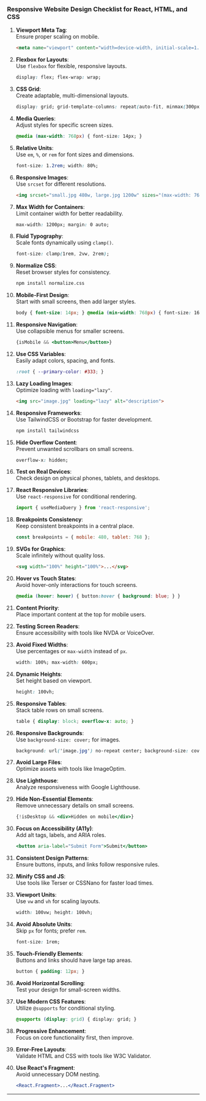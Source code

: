 ### **Responsive Website Design Checklist for React, HTML, and CSS**

1. **Viewport Meta Tag**:  
   Ensure proper scaling on mobile.  
   ```html
   <meta name="viewport" content="width=device-width, initial-scale=1.0">
   ```

2. **Flexbox for Layouts**:  
   Use `flexbox` for flexible, responsive layouts.  
   ```css
   display: flex; flex-wrap: wrap;
   ```

3. **CSS Grid**:  
   Create adaptable, multi-dimensional layouts.  
   ```css
   display: grid; grid-template-columns: repeat(auto-fit, minmax(300px, 1fr));
   ```

4. **Media Queries**:  
   Adjust styles for specific screen sizes.  
   ```css
   @media (max-width: 768px) { font-size: 14px; }
   ```

5. **Relative Units**:  
   Use `em`, `%`, or `rem` for font sizes and dimensions.  
   ```css
   font-size: 1.2rem; width: 80%;
   ```

6. **Responsive Images**:  
   Use `srcset` for different resolutions.  
   ```html
   <img srcset="small.jpg 480w, large.jpg 1200w" sizes="(max-width: 768px) 480px, 1200px">
   ```

7. **Max Width for Containers**:  
   Limit container width for better readability.  
   ```css
   max-width: 1200px; margin: 0 auto;
   ```

8. **Fluid Typography**:  
   Scale fonts dynamically using `clamp()`.  
   ```css
   font-size: clamp(1rem, 2vw, 2rem);
   ```

9. **Normalize CSS**:  
   Reset browser styles for consistency.  
   ```bash
   npm install normalize.css
   ```

10. **Mobile-First Design**:  
    Start with small screens, then add larger styles.  
    ```css
    body { font-size: 14px; } @media (min-width: 768px) { font-size: 16px; }
    ```

11. **Responsive Navigation**:  
    Use collapsible menus for smaller screens.  
    ```jsx
    {isMobile && <button>Menu</button>}
    ```

12. **Use CSS Variables**:  
    Easily adapt colors, spacing, and fonts.  
    ```css
    :root { --primary-color: #333; }
    ```

13. **Lazy Loading Images**:  
    Optimize loading with `loading="lazy"`.  
    ```html
    <img src="image.jpg" loading="lazy" alt="description">
    ```

14. **Responsive Frameworks**:  
    Use TailwindCSS or Bootstrap for faster development.  
    ```bash
    npm install tailwindcss
    ```

15. **Hide Overflow Content**:  
    Prevent unwanted scrollbars on small screens.  
    ```css
    overflow-x: hidden;
    ```

16. **Test on Real Devices**:  
    Check design on physical phones, tablets, and desktops.

17. **React Responsive Libraries**:  
    Use `react-responsive` for conditional rendering.  
    ```jsx
    import { useMediaQuery } from 'react-responsive';
    ```

18. **Breakpoints Consistency**:  
    Keep consistent breakpoints in a central place.  
    ```jsx
    const breakpoints = { mobile: 480, tablet: 768 };
    ```

19. **SVGs for Graphics**:  
    Scale infinitely without quality loss.  
    ```html
    <svg width="100%" height="100%">...</svg>
    ```

20. **Hover vs Touch States**:  
    Avoid hover-only interactions for touch screens.  
    ```css
    @media (hover: hover) { button:hover { background: blue; } }
    ```

21. **Content Priority**:  
    Place important content at the top for mobile users.

22. **Testing Screen Readers**:  
    Ensure accessibility with tools like NVDA or VoiceOver.

23. **Avoid Fixed Widths**:  
    Use percentages or `max-width` instead of `px`.  
    ```css
    width: 100%; max-width: 600px;
    ```

24. **Dynamic Heights**:  
    Set height based on viewport.  
    ```css
    height: 100vh;
    ```

25. **Responsive Tables**:  
    Stack table rows on small screens.  
    ```css
    table { display: block; overflow-x: auto; }
    ```

26. **Responsive Backgrounds**:  
    Use `background-size: cover;` for images.  
    ```css
    background: url('image.jpg') no-repeat center; background-size: cover;
    ```

27. **Avoid Large Files**:  
    Optimize assets with tools like ImageOptim.

28. **Use Lighthouse**:  
    Analyze responsiveness with Google Lighthouse.

29. **Hide Non-Essential Elements**:  
    Remove unnecessary details on small screens.  
    ```jsx
    {!isDesktop && <div>Hidden on mobile</div>}
    ```

30. **Focus on Accessibility (A11y)**:  
    Add alt tags, labels, and ARIA roles.  
    ```jsx
    <button aria-label="Submit Form">Submit</button>
    ```

31. **Consistent Design Patterns**:  
    Ensure buttons, inputs, and links follow responsive rules.

32. **Minify CSS and JS**:  
    Use tools like Terser or CSSNano for faster load times.

33. **Viewport Units**:  
    Use `vw` and `vh` for scaling layouts.  
    ```css
    width: 100vw; height: 100vh;
    ```

34. **Avoid Absolute Units**:  
    Skip `px` for fonts; prefer `rem`.  
    ```css
    font-size: 1rem;
    ```

35. **Touch-Friendly Elements**:  
    Buttons and links should have large tap areas.  
    ```css
    button { padding: 12px; }
    ```

36. **Avoid Horizontal Scrolling**:  
    Test your design for small-screen widths.

37. **Use Modern CSS Features**:  
    Utilize `@supports` for conditional styling.  
    ```css
    @supports (display: grid) { display: grid; }
    ```

38. **Progressive Enhancement**:  
    Focus on core functionality first, then improve.

39. **Error-Free Layouts**:  
    Validate HTML and CSS with tools like W3C Validator.

40. **Use React's Fragment**:  
    Avoid unnecessary DOM nesting.  
    ```jsx
    <React.Fragment>...</React.Fragment>
    ```

---

